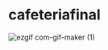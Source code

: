 # cafeteriafinal
![ezgif com-gif-maker (1)](https://github.com/Rhandrie/cafeteriafinal/assets/128905204/e291c6ad-470c-4b81-8cb0-8364f1836869)
